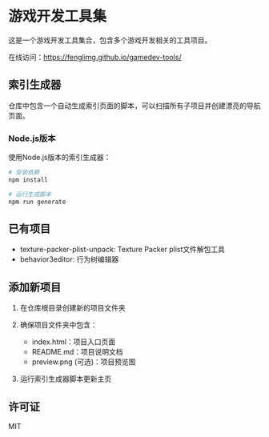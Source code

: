 # 游戏开发工具集

这是一个游戏开发工具集合，包含多个游戏开发相关的工具项目。

在线访问：https://fenglimg.github.io/gamedev-tools/

## 索引生成器

仓库中包含一个自动生成索引页面的脚本，可以扫描所有子项目并创建漂亮的导航页面。

### Node.js版本

使用Node.js版本的索引生成器：

```bash
# 安装依赖
npm install

# 运行生成脚本
npm run generate
```

## 已有项目

- texture-packer-plist-unpack: Texture Packer plist文件解包工具
- behavior3editor: 行为树编辑器

## 添加新项目

1. 在仓库根目录创建新的项目文件夹
2. 确保项目文件夹中包含：
   - index.html：项目入口页面
   - README.md：项目说明文档
   - preview.png (可选)：项目预览图

3. 运行索引生成器脚本更新主页

## 许可证

MIT